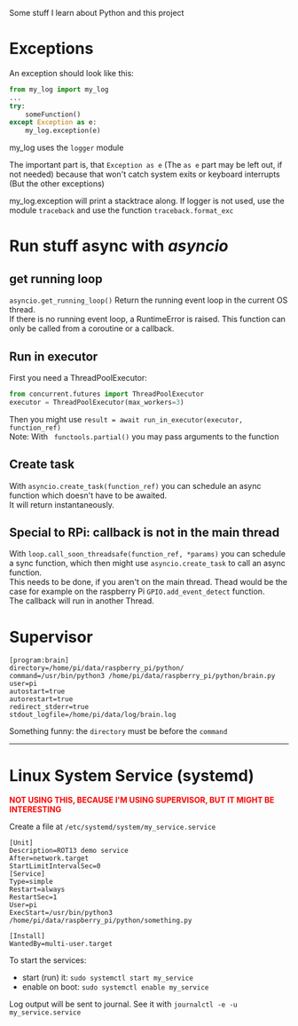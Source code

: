Some stuff I learn about Python and this project

# Exceptions

An exception should look like this:

```python
from my_log import my_log
...
try:
    someFunction()
except Exception as e:
    my_log.exception(e)
```

my_log uses the `logger` module

The important part is, that `Exception as e` (The `as e` part may be left out, if not needed) 
because that won't catch system exits or keyboard interrupts (But the other exceptions)

my_log.exception will print a stacktrace along. If logger is not used, use the module `traceback` and use the function `traceback.format_exc`

# Run stuff async with _asyncio_
## get running loop
`asyncio.get_running_loop()` Return the running event loop in the current OS thread.  
If there is no running event loop, a RuntimeError is raised. This function can only be called from a coroutine or a callback.

## Run in executor
First you need a ThreadPoolExecutor:
```python
from concurrent.futures import ThreadPoolExecutor
executor = ThreadPoolExecutor(max_workers=3)
```
Then you might use `result = await run_in_executor(executor, function_ref)`  
Note: With ` functools.partial()` you may pass arguments to the function


## Create task
With `asyncio.create_task(function_ref)` you can schedule an async function which doesn't have to be awaited.  
It will return instantaneously.

## Special to RPi: callback is not in the main thread
With `loop.call_soon_threadsafe(function_ref, *params)` you can schedule a sync function, which then might use `asyncio.create_task` to call an async function.  
This needs to be done, if you aren't on the main thread. Thead would be the case for example on the raspberry Pi `GPIO.add_event_detect` function.  
The callback will run in another Thread.

# Supervisor
```
[program:brain]
directory=/home/pi/data/raspberry_pi/python/
command=/usr/bin/python3 /home/pi/data/raspberry_pi/python/brain.py
user=pi
autostart=true
autorestart=true
redirect_stderr=true
stdout_logfile=/home/pi/data/log/brain.log
```

Something funny: the `directory` must be before the `command`

---

# Linux System Service (systemd)
**<span style="color: red;">NOT USING THIS, BECAUSE I'M USING SUPERVISOR, BUT IT MIGHT BE INTERESTING</span>**

Create a file at `/etc/systemd/system/my_service.service`
```
[Unit]
Description=ROT13 demo service
After=network.target
StartLimitIntervalSec=0
[Service]
Type=simple
Restart=always
RestartSec=1
User=pi
ExecStart=/usr/bin/python3 /home/pi/data/raspberry_pi/python/something.py

[Install]
WantedBy=multi-user.target
```

To start the services:
- start (run) it: `sudo systemctl start my_service`
- enable on boot: `sudo systemctl enable my_service`

Log output will be sent to journal. See it with `journalctl -e -u my_service.service`
